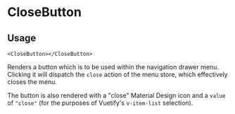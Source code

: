 # CloseButton

## Usage
```vue
<CloseButton></CloseButton>
```

Renders a button which is to be used within the navigation drawer menu. Clicking it will dispatch the ``close`` action of the menu store, which effectively closes the menu.

The button is also rendered with a "close" Material Design icon and a ``value`` of ``"close"`` (for the purposes of Vuetify's ``v-item-list`` selection).